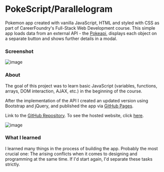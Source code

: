 # PokeScript/Parallelogram


Pokemon app created with vanilla JavaScript, HTML and styled with CSS as part of CareerFoundry's Full-Stack Web Development course. This simple app loads data from an external API - the [Pokeapi](https://pokeapi.co/), displays each object on a separate button and shows further details in a modal.

### Screenshot

![image](https://raw.githubusercontent.com/ilsegaertner/parallelogram/main/img/_C__Users_Joachim_Desktop_CF_exercises_Fullstack%2520Immersion_exercises_parallelogram_index.html_.png)

### About

The goal of this project was to learn basic JavaScript (variables, functions, arrays, DOM interaction, AJAX, etc.) in the beginning of the course. 

After the implementation of the API I created an updated version using Bootstrap and jQuery, and published the app via [GitHub Pages](https://ilsegaertner.github.io/parallelogram/).

Link to the [GitHub Repository](https://github.com/ilsegaertner/parallelogram).
To see the hosted website, click [here](https://ilsegaertner.github.io/parallelogram/).

![image](https://raw.githubusercontent.com/ilsegaertner/parallelogram/main/img/_C__Users_Joachim_Desktop_CF_exercises_Fullstack%2520Immersion_exercises_parallelogram_index.html_.png)


### What I learned

I learned many things in the process of building the app. Probably the most crucial one: 
The arising conflicts when it comes to designing and programming at the same time. If I'd start again, I'd separate these tasks strictly.
